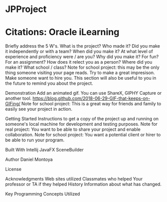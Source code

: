 # JPProject
# Citations: Oracle iLearning 

Briefly address the 5 W's. 
What is the project?
Who made it? Did you make it independently or with a team?
When did you make it? At what level of experience and proficiency were / are you?
Why did you make it? For fun? For an assignment? How does it relect you as a person?
Where did you make it? What school / class?
Note for school project: this may be the only thing someone visiting your page reads. Try to make a great impresison. Make someone want to hire you. This section will also be useful to you in the future to remind you about the project.

Demonstration
Add an animated gif. You can use ShareX, GIPHY Capture or another tool. https://blog.github.com/2018-06-29-GIF-that-keeps-on-GIFing/ Note for school project: This is a great way for friends and family to easily see your project in action.

Getting Started
Instructions to get a copy of the project up and running on someone's local machine for development and testing purposes. 
Note for real project: You want to be able to share your project and enable collaboration. 
Note for school project: You want a potential client or hirer to be able to run your program.

Built With
Intellij 
JavaFX
SceneBuilder

Author
Daniel Montoya

License


Acknowledgments
Web sites utilized
Classmates who helped
Your professor or TA if they helped
History
Information about what has changed.

Key Programming Concepts Utilized
